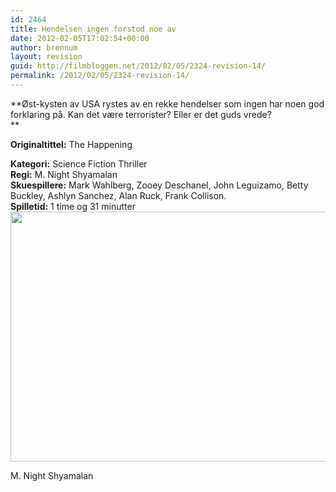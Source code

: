 ```yaml
---
id: 2464
title: Hendelsen ingen forstod noe av
date: 2012-02-05T17:02:54+00:00
author: brennum
layout: revision
guid: http://filmbloggen.net/2012/02/05/2324-revision-14/
permalink: /2012/02/05/2324-revision-14/
---
```

**Øst-kysten av USA rystes av en rekke hendelser som ingen har noen god forklaring på. Kan det være terrorister? Eller er det guds vrede?  
** 

**<!--more-->Originaltittel:** The Happening

  
**Kategori:** Science Fiction Thriller  
**Regi:** M. Night Shyamalan  
**Skuespillere:** Mark Wahlberg, Zooey Deschanel, John Leguizamo, Betty Buckley, Ashlyn Sanchez, Alan Ruck, Frank Collison.  
**Spilletid:** 1 time og 31 minutter  
<a href="http://filmbloggen.net/?attachment_id=2440" rel="attachment wp-att-2440"><img class="alignnone size-full wp-image-2440" src="http://filmbloggen.net/wp-content/uploads//2012/02/zooey_deschanel_the_happening_movie_image.jpg" alt="" width="600" height="400" /></a>

M. Night Shyamalan